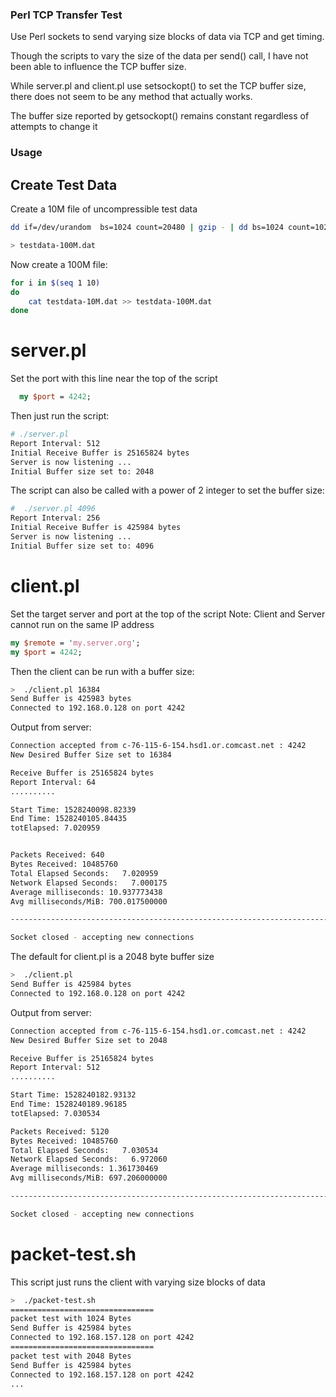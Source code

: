 

<h3>Perl TCP Transfer Test</h3>

Use Perl sockets to send varying size blocks of data via TCP and get timing.

Though the scripts to vary the size of the data per send() call, I have not been able to influence the TCP buffer size.

While server.pl and  client.pl use setsockopt() to set the TCP buffer size, there does not seem to be any method that actually works.

The buffer size reported by getsockopt() remains constant regardless of attempts to change it

<h3>Usage</h3>

## Create Test Data


Create a 10M file of uncompressible test data

```bash
dd if=/dev/urandom  bs=1024 count=20480 | gzip - | dd bs=1024 count=10240 of=testdata-10M.dat

> testdata-100M.dat
```

Now create a 100M file:

```bash
for i in $(seq 1 10)
do
	cat testdata-10M.dat >> testdata-100M.dat
done
```

# server.pl

Set the port with this line near the top of the script

```perl
  my $port = 4242;
```

Then just run the script:

```bash
# ./server.pl
Report Interval: 512
Initial Receive Buffer is 25165824 bytes
Server is now listening ...
Initial Buffer size set to: 2048
```

The script can also be called with a power of 2 integer to set the buffer size:

```bash
#  ./server.pl 4096
Report Interval: 256
Initial Receive Buffer is 425984 bytes
Server is now listening ...
Initial Buffer size set to: 4096
```

# client.pl

Set the target server and port at the top of the script
Note: Client and Server cannot run on the same IP address

```perl
my $remote = 'my.server.org';
my $port = 4242;
```
Then the client can be run with a buffer size:

```bash
>  ./client.pl 16384
Send Buffer is 425983 bytes
Connected to 192.168.0.128 on port 4242
```

Output from server:

```bash
Connection accepted from c-76-115-6-154.hsd1.or.comcast.net : 4242
New Desired Buffer Size set to 16384

Receive Buffer is 25165824 bytes
Report Interval: 64
..........

Start Time: 1528240098.82339
End Time: 1528240105.84435
totElapsed: 7.020959


Packets Received: 640
Bytes Received: 10485760
Total Elapsed Seconds:   7.020959
Network Elapsed Seconds:   7.000175
Average milliseconds: 10.937773438
Avg milliseconds/MiB: 700.017500000

--------------------------------------------------------------------------------

Socket closed - accepting new connections

```

The default for client.pl is a 2048 byte buffer size

```bash
>  ./client.pl
Send Buffer is 425984 bytes
Connected to 192.168.0.128 on port 4242
```

Output from server:

```bash
Connection accepted from c-76-115-6-154.hsd1.or.comcast.net : 4242
New Desired Buffer Size set to 2048

Receive Buffer is 25165824 bytes
Report Interval: 512
..........

Start Time: 1528240182.93132
End Time: 1528240189.96185
totElapsed: 7.030534

Packets Received: 5120
Bytes Received: 10485760
Total Elapsed Seconds:   7.030534
Network Elapsed Seconds:   6.972060
Average milliseconds: 1.361730469
Avg milliseconds/MiB: 697.206000000

--------------------------------------------------------------------------------

Socket closed - accepting new connections
```

# packet-test.sh

This script just runs the client with varying size blocks of data

```bash
>  ./packet-test.sh
================================
packet test with 1024 Bytes
Send Buffer is 425984 bytes
Connected to 192.168.157.128 on port 4242
================================
packet test with 2048 Bytes
Send Buffer is 425984 bytes
Connected to 192.168.157.128 on port 4242
...
```


